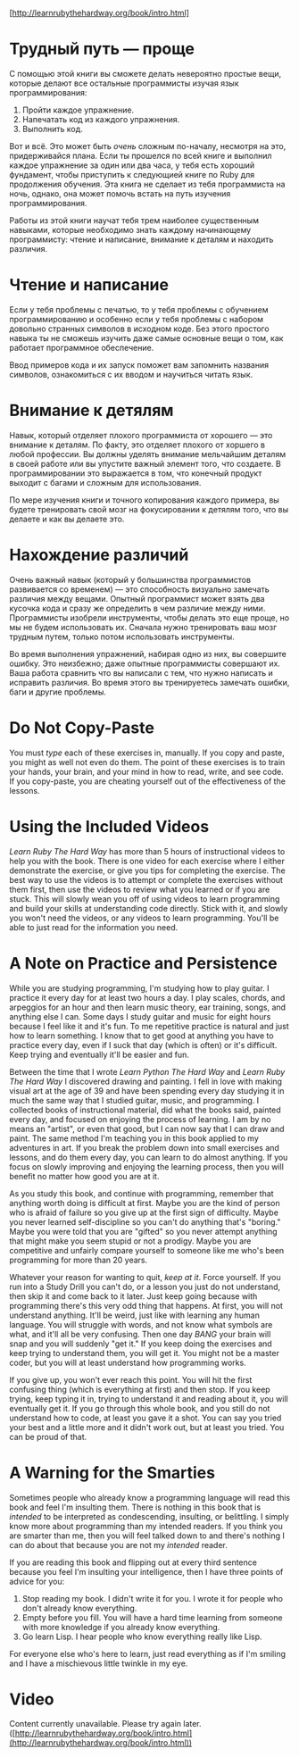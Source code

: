 [http://learnrubythehardway.org/book/intro.html]
# Трудный путь — проще
С помощью этой книги вы сможете делать невероятно простые вещи, которые делают все остальные программисты изучая язык программирования:

1. Пройти каждое упражнение.
2. Напечатать код из каждого упражнения.
3. Выполнить код.

Вот и всё. Это может быть *очень* сложным по-началу, несмотря на это, придерживайся плана. Если ты прошелся по всей книге и выполнил каждое упражнение за один или два часа, у тебя есть хороший фундамент, чтобы приступить к следующией книге по Ruby для продолжения обучения. Эта книга не сделает из тебя программиста на ночь, однако, она может помочь встать на путь изучения программирования.

Работы из этой книги научат тебя трем наиболее существенным навыками, которые необходимо знать каждому начинающему программисту: чтение и написание, внимание к деталям и находить различия.

# Чтение и написание
Если у тебя проблемы с печатью, то у тебя проблемы с обучением программированию и особенно если у тебя проблемы с набором довольно странных символов в исходном коде. Без этого простого навыка ты не сможешь изучить даже самые основные вещи о том, как работает программное обеспечение.

Ввод примеров кода и их запуск поможет вам запомнить названия символов, ознакомиться с их вводом и научиться читать язык.

# Внимание к детялям
Навык, который отделяет плохого программиста от хорошего — это внимание к деталям. По факту, это отделяет плохого от хоршего в любой профессии. Вы должны уделять внимание мельчайшим деталям в своей работе или вы упустите важный элемент того, что создаете. В программировании это выражается в том, что конечный продукт выходит с багами и сложным для использования.

По мере изучения книги и точного копирования каждого примера, вы будете тренировать свой мозг на фокусировании к детялям того, что вы делаете и как вы делаете это.

# Нахождение различий
Очень важный навык (который у большинства программистов развивается со временем) — это способность визуально замечать различия между вещами. Опытный программист может взять два кусочка кода и сразу же определить в чем различие между ними. Программисты изобрели инструменты, чтобы делать это еще проще, но мы не будем использовать их. Сначала нужно тренировать ваш мозг трудным путем, только потом использовать инструменты.

Во время выполнения упражнений, набирая одно из них, вы совершите ошибку. Это неизбежно; даже опытные программисты совершают их. Ваша работа сравнить что вы написали с тем, что нужно написать и исправить различия. Во время этого вы тренируетесь замечать ошибки, баги и другие проблемы.

# Do Not Copy-Paste
You must *type* each of these exercises in, manually. If you copy and paste, you might as well not even do them. The point of these exercises is to train your hands, your brain, and your mind in how to read, write, and see code. If you copy-paste, you are cheating yourself out of the effectiveness of the lessons.

# Using the Included Videos
*Learn Ruby The Hard Way* has more than 5 hours of instructional videos to help you with the book. There is one video for each exercise where I either demonstrate the exercise, or give you tips for completing the exercise. The best way to use the videos is to attempt or complete the exercises without them first, then use the videos to review what you learned or if you are stuck. This will slowly wean you off of using videos to learn programming and build your skills at understanding code directly. Stick with it, and slowly you won't need the videos, or any videos to learn programming. You'll be able to just read for the information you need.

# A Note on Practice and Persistence
While you are studying programming, I'm studying how to play guitar. I practice it every day for at least two hours a day. I play scales, chords, and arpeggios for an hour and then learn music theory, ear training, songs, and anything else I can. Some days I study guitar and music for eight hours because I feel like it and it's fun. To me repetitive practice is natural and just how to learn something. I know that to get good at anything you have to practice every day, even if I suck that day (which is often) or it's difficult. Keep trying and eventually it'll be easier and fun.

Between the time that I wrote *Learn Python The Hard Way* and *Learn Ruby The Hard Way* I discovered drawing and painting. I fell in love with making visual art at the age of 39 and have been spending every day studying it in much the same way that I studied guitar, music, and programming. I collected books of instructional material, did what the books said, painted every day, and focused on enjoying the process of learning. I am by no means an "artist", or even that good, but I can now say that I can draw and paint. The same method I'm teaching you in this book applied to my adventures in art. If you break the problem down into small exercises and lessons, and do them every day, you can learn to do almost anything. If you focus on slowly improving and enjoying the learning process, then you will benefit no matter how good you are at it.

As you study this book, and continue with programming, remember that anything worth doing is difficult at first. Maybe you are the kind of person who is afraid of failure so you give up at the first sign of difficulty. Maybe you never learned self-discipline so you can't do anything that's "boring." Maybe you were told that you are "gifted" so you never attempt anything that might make you seem stupid or not a prodigy. Maybe you are competitive and unfairly compare yourself to someone like me who's been programming for more than 20 years.

Whatever your reason for wanting to quit, *keep at it*. Force yourself. If you run into a Study Drill you can't do, or a lesson you just do not understand, then skip it and come back to it later. Just keep going because with programming there's this very odd thing that happens. At first, you will not understand anything. It'll be weird, just like with learning any human language. You will struggle with words, and not know what symbols are what, and it'll all be very confusing. Then one day *BANG* your brain will snap and you will suddenly "get it." If you keep doing the exercises and keep trying to understand them, you will get it. You might not be a master coder, but you will at least understand how programming works.

If you give up, you won't ever reach this point. You will hit the first confusing thing (which is everything at first) and then stop. If you keep trying, keep typing it in, trying to understand it and reading about it, you will eventually get it. If you go through this whole book, and you still do not understand how to code, at least you gave it a shot. You can say you tried your best and a little more and it didn't work out, but at least you tried. You can be proud of that.

# A Warning for the Smarties
Sometimes people who already know a programming language will read this book and feel I'm insulting them. There is nothing in this book that is *intended* to be interpreted as condescending, insulting, or belittling. I simply know more about programming than my intended readers. If you think you are smarter than me, then you will feel talked down to and there's nothing I can do about that because you are not my *intended* reader.

If you are reading this book and flipping out at every third sentence because you feel I'm insulting your intelligence, then I have three points of advice for you:

1. Stop reading my book. I didn't write it for you. I wrote it for people who don't already know everything.
2. Empty before you fill. You will have a hard time learning from someone with more knowledge if you already know everything.
3. Go learn Lisp. I hear people who know everything really like Lisp.

For everyone else who's here to learn, just read everything as if I'm smiling and I have a mischievous little twinkle in my eye.

# Video
Content currently unavailable. Please try again later. ([http://learnrubythehardway.org/book/intro.html](http://learnrubythehardway.org/book/intro.html))
